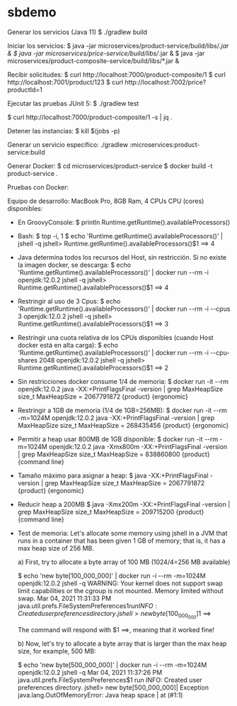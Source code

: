 # sbdemo

Generar los servicios (Java 11)
$ ./gradlew build

Iniciar los servicios:
$ java -jar microservices/product-service/build/libs/*.jar &
$ java -jar microservices/price-service/build/libs/*.jar &
$ java -jar microservices/product-composite-service/build/libs/*.jar &

Recibir solicitudes:
$ curl http://localhost:7000/product-composite/1
$ curl http://localhost:7001/product/123
$ curl http://localhost:7002/price?productId=1

Ejecutar las pruebas JUnit 5:
$ ./gradlew test

$ curl http://localhost:7000/product-composite/1 -s | jq .

Detener las instancias:
$ kill $(jobs -p)

Generar un servicio específico:
./gradlew :microservices:product-service:build

Generar Docker:
$ cd microservices/product-service
$ docker build -t product-service .

Pruebas con Docker:

Equipo de desarrollo: MacBook Pro, 8GB Ram, 4 CPUs
CPU (cores) disponibles:
  
+ En GroovyConsole:
$ println Runtime.getRuntime().availableProcessors()

+ Bash:
$ top -i, 1
$ echo 'Runtime.getRuntime().availableProcessors()' | jshell -q
    jshell> Runtime.getRuntime().availableProcessors()$1 ==> 4

+ Java determina todos los recursos del Host, sin restricción. Si no existe la imagen docker, se descarga:
$ echo 'Runtime.getRuntime().availableProcessors()' | docker run --rm -i openjdk:12.0.2 jshell -q
    jshell> Runtime.getRuntime().availableProcessors()$1 ==> 4

+ Restringir al uso de 3 Cpus:
$ echo 'Runtime.getRuntime().availableProcessors()' | docker run --rm -i --cpus 3 openjdk:12.0.2 jshell -q
    jshell> Runtime.getRuntime().availableProcessors()$1 ==> 3

+ Restringir una cuota relativa de los CPUs disponibles (cuando Host docker está en alta carga):
$ echo 'Runtime.getRuntime().availableProcessors()' | docker run --rm -i --cpu-shares 2048 openjdk:12.0.2 jshell -q
    jshell> Runtime.getRuntime().availableProcessors()$1 ==> 2

+ Sin restricciones docker consume 1/4 de memoria:
$ docker run -it --rm openjdk:12.0.2 java -XX:+PrintFlagsFinal -version | grep MaxHeapSize
    size_t MaxHeapSize                              = 2067791872                                {product} {ergonomic}

+ Restringir a 1GB de memoria (1/4 de 1GB=256MB):
$ docker run -it --rm -m=1024M openjdk:12.0.2 java -XX:+PrintFlagsFinal -version | grep MaxHeapSize
    size_t MaxHeapSize                              = 268435456                                 {product} {ergonomic}

+ Permitir a heap usar 800MB de 1GB disponible:
$ docker run -it --rm -m=1024M openjdk:12.0.2 java -Xmx800m -XX:+PrintFlagsFinal -version | grep MaxHeapSize
    size_t MaxHeapSize                              = 838860800                                 {product} {command line}

+ Tamaño máximo para asignar a heap:
$ java -XX:+PrintFlagsFinal -version | grep MaxHeapSize
    size_t MaxHeapSize                              = 2067791872                                {product} {ergonomic}

+ Reducir heap a 200MB
$ java -Xmx200m -XX:+PrintFlagsFinal -version | grep MaxHeapSize
    size_t MaxHeapSize                              = 209715200                                 {product} {command line}

+ Test de memoria:
  Let's allocate some memory using jshell in a JVM that runs in a container that has been given 1 GB of memory; that is, it has a max heap size of 256 MB.

  a) First, try to allocate a byte array of 100 MB (1024/4=256 MB available)

  $ echo 'new byte[100_000_000]' | docker run -i --rm -m=1024M openjdk:12.0.2 jshell -q
    WARNING: Your kernel does not support swap limit capabilities or the cgroup is not mounted. Memory limited without swap.
    Mar 04, 2021 11:31:33 PM java.util.prefs.FileSystemPreferences$1 run
    INFO: Created user preferences directory.
    jshell> new byte[100_000_000]$1 ==>
  
  The command will respond with $1 ==>, meaning that it worked fine!

  b) Now, let's try to allocate a byte array that is larger than the max heap size, for example, 500 MB:

  $ echo 'new byte[500_000_000]' | docker run -i --rm -m=1024M openjdk:12.0.2 jshell -q
    Mar 04, 2021 11:37:26 PM java.util.prefs.FileSystemPreferences$1 run
    INFO: Created user preferences directory.
    jshell> new byte[500_000_000]|  Exception java.lang.OutOfMemoryError: Java heap space
    |        at (#1:1)


